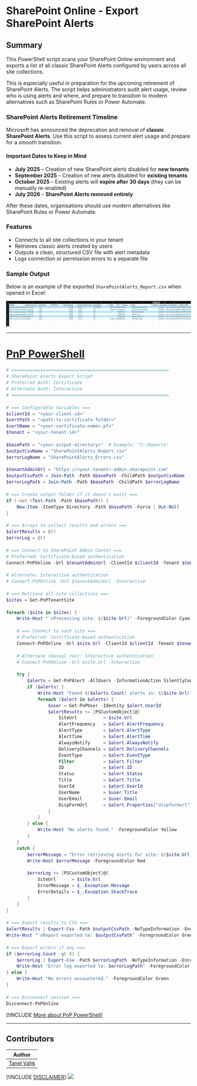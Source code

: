 # SharePoint Online - Export SharePoint Alerts

## Summary

This PowerShell script scans your SharePoint Online environment and exports a list of all classic SharePoint Alerts configured by users across all site collections.

This is especially useful in preparation for the upcoming retirement of SharePoint Alerts. The script helps administrators audit alert usage, review who is using alerts and where, and prepare to transition to modern alternatives such as SharePoint Rules or Power Automate.

### SharePoint Alerts Retirement Timeline

Microsoft has announced the deprecation and removal of **classic SharePoint Alerts**. Use this script to assess current alert usage and prepare for a smooth transition.

#### Important Dates to Keep in Mind

- **July 2025** – Creation of new SharePoint alerts disabled for **new tenants**
- **September 2025** – Creation of new alerts disabled for **existing tenants**
- **October 2025** – Existing alerts will **expire after 30 days** (they can be manually re-enabled)
- **July 2026** – **SharePoint Alerts removed entirely**

After these dates, organisations should use modern alternatives like SharePoint Rules or Power Automate.

### Features

- Connects to all site collections in your tenant
- Retrieves classic alerts created by users
- Outputs a clean, structured CSV file with alert metadata
- Logs connection or permission errors to a separate file

### Sample Output

Below is an example of the exported `SharePointAlerts_Report.csv` when opened in Excel:

![Sample SharePoint Alerts Output](./assets/SharePointAlertAuditOutput.png)

***

# [PnP PowerShell](#tab/pnpps)
```powershell
# ============================================================
# SharePoint Alerts Export Script
# Preferred Auth: Certificate
# Alternate Auth: Interactive
# ============================================================

# === Configurable Variables ===
$clientId = "<your-client-id>"
$certPath = "<path-to-certificate-folder>"
$certName = "<your-certificate-name>.pfx"
$tenant = "<your-tenant-id>"

$basePath = "<your-output-directory>"  # Example: "C:\Reports"
$outputCsvName = "SharePointAlerts_Report.csv"
$errorLogName = "SharePointAlerts_Errors.csv"

$tenantAdminUrl = "https://<your-tenant>-admin.sharepoint.com"
$outputCsvPath = Join-Path -Path $basePath -ChildPath $outputCsvName
$errorLogPath = Join-Path -Path $basePath -ChildPath $errorLogName

# === Create output folder if it doesn't exist ===
if (-not (Test-Path -Path $basePath)) {
    New-Item -ItemType Directory -Path $basePath -Force | Out-Null
}

# === Arrays to collect results and errors ===
$alertResults = @()
$errorLog = @()

# === Connect to SharePoint Admin Center ===
# Preferred: Certificate-based authentication
Connect-PnPOnline -Url $tenantAdminUrl -ClientId $clientId -Tenant $tenant -CertificatePath "$certPath\$certName"

# Alternate: Interactive authentication
# Connect-PnPOnline -Url $tenantAdminUrl -Interactive

# === Retrieve all site collections ===
$sites = Get-PnPTenantSite

foreach ($site in $sites) {
    Write-Host "`nProcessing site: $($site.Url)" -ForegroundColor Cyan

    # === Connect to each site ===
    # Preferred: Certificate-based authentication
    Connect-PnPOnline -Url $site.Url -ClientId $clientId -Tenant $tenant -CertificatePath "$certPath\$certName"

    # Alternate (manual run): Interactive authentication
    # Connect-PnPOnline -Url $site.Url -Interactive

    try {
        $alerts = Get-PnPAlert -AllUsers -InformationAction SilentlyContinue
        if ($alerts) {
            Write-Host "Found $($alerts.Count) alerts in: $($site.Url)" -ForegroundColor Green
            foreach ($alert in $alerts) {
                $user = Get-PnPUser -Identity $alert.UserId
                $alertResults += [PSCustomObject]@{
                    SiteUrl          = $site.Url
                    AlertFrequency   = $alert.AlertFrequency
                    AlertType        = $alert.AlertType
                    AlertTime        = $alert.AlertTime
                    AlwaysNotify     = $alert.AlwaysNotify
                    DeliveryChannels = $alert.DeliveryChannels
                    EventType        = $alert.EventType
                    Filter           = $alert.Filter
                    ID               = $alert.ID
                    Status           = $alert.Status
                    Title            = $alert.Title
                    UserId           = $alert.UserId
                    UserName         = $user.Title
                    UserEmail        = $user.Email
                    DispFormUrl      = $alert.Properties["dispformurl"]
                }
            }
        } else {
            Write-Host "No alerts found." -ForegroundColor Yellow
        }
    }
    catch {
        $errorMessage = "Error retrieving alerts for site: $($site.Url)."
        Write-Host $errorMessage -ForegroundColor Red

        $errorLog += [PSCustomObject]@{
            SiteUrl      = $site.Url
            ErrorMessage = $_.Exception.Message
            ErrorDetails = $_.Exception.StackTrace
        }
    }
}

# === Export results to CSV ===
$alertResults | Export-Csv -Path $outputCsvPath -NoTypeInformation -Encoding UTF8
Write-Host "`nReport exported to: $outputCsvPath" -ForegroundColor Green

# === Export errors if any ===
if ($errorLog.Count -gt 0) {
    $errorLog | Export-Csv -Path $errorLogPath -NoTypeInformation -Encoding UTF8
    Write-Host "Error log exported to: $errorLogPath" -ForegroundColor Yellow
} else {
    Write-Host "No errors encountered." -ForegroundColor Green
}

# === Disconnect session ===
Disconnect-PnPOnline
```
[!INCLUDE [More about PnP PowerShell](../../docfx/includes/MORE-PNPPS.md)]

***

## Contributors

| Author |
|-----------|
| [Tanel Vahk](https://www.linkedin.com/in/tvahk/) |

[!INCLUDE [DISCLAIMER](../../docfx/includes/DISCLAIMER.md)]
<img src="https://m365-visitor-stats.azurewebsites.net/script-samples/scripts/spo-sharepoint-alerts-audit" aria-hidden="true" />
